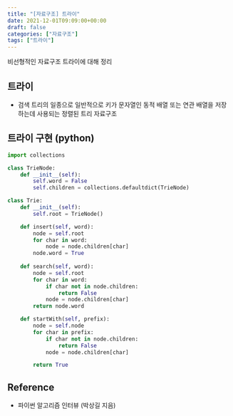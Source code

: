 ```yaml
---
title: "[자료구조] 트라이"
date: 2021-12-01T09:09:00+00:00
draft: false
categories: ["자료구조"]
tags: ["트라이"]
---
```


비선형적인 자료구조 트라이에 대해 정리

<!--more-->

## 트라이
- 검색 트리의 일종으로 일반적으로 키가 문자열인 동적 배열 또는 연관 배열을 저장하는데 사용되는 정렬된 트리 자료구조

## 트라이 구현 (python)

```python
import collections

class TrieNode:
    def __init__(self):
        self.word = False
        self.children = collections.defaultdict(TrieNode)

class Trie:
    def __init__(self):
        self.root = TrieNode()

    def insert(self, word):
        node = self.root
        for char in word:
            node = node.children[char]
        node.word = True
    
    def search(self, word):
        node = self.root
        for char in word:
            if char not in node.children:
                return False
            node = node.children[char]
        return node.word

    def startWith(self, prefix):
        node = self.node
        for char in prefix: 
            if char not in node.children:
                return False
            node = node.children[char]

        return True
```

## Reference
- 파이썬 알고리즘 인터뷰 (박상길 지음)